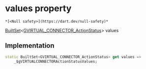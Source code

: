 


# values property




    *[<Null safety>](https://dart.dev/null-safety)*




[BuiltSet](https://pub.dev/documentation/built_collection/5.1.1/built_collection/BuiltSet-class.html)&lt;[GVIRTUAL_CONNECTOR_ActionStatus](../../third_party_yonomi_graphql_schema___generated___schema.docs.schema.gql/GVIRTUAL_CONNECTOR_ActionStatus-class.md)> values
  







## Implementation

```dart
static BuiltSet<GVIRTUAL_CONNECTOR_ActionStatus> get values =>
    _$gVIRTUALCONNECTORActionStatusValues;
```








